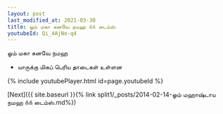 ```yaml
---
layout: post
last_modified_at: 2021-03-30
title: ஓம் மகா கனவே நமஹ ௧௧ டைம்ஸ்
youtubeId: Qi_4AjNo-q4
---
```

 
 
 ஓம் மகா கனவே நமஹ  
 
 -  யாருக்கு மிகப் பெரிய தாடைகள் உள்ளன 
 
  
 
  
 
 
 
 
 
 


{% include youtubePlayer.html id=page.youtubeId %}
 
[Next]({{ site.baseurl }}{% link  split1/_posts/2014-02-14-ஓம் மஹாஷ்டாய நமஹ ௧௧ டைம்ஸ்.md%})
 
